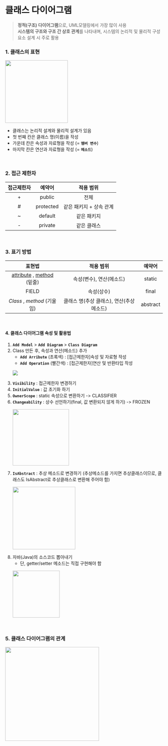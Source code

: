 # 클래스 다이어그램
> **정적(구조) 다이어그램**으로, UML모델링에서 가장 많이 사용<br>
> **시스템의 구조와 구조 간 상호 관계**를 나타내며, 시스템의 논리적 및 물리적 구성요소 설계 시 주로 활용

### 1. 클래스의 표현
<p>
  <img src="https://github.com/jeong-vely0611/UML/assets/148931569/901fee2c-9baf-4fdc-bab1-fb4b99e4a448" height="200px">
</p>

* 클래스는 논리적 설계와 물리적 설계가 있음
* 첫 번째 칸은 클래스 명(이름)을 작성
* 가운데 칸은 속성과 자료형을 작성 (= **`멤버 변수`**)
* 마지막 칸은 연산과 자료형을 작성 (= **`메소드`**)

<br>

 ### 2. 접근 제한자
 |접근제한자|예약어|적용 범위|
 |:---:|:---:|:---:|
 |+|public|전체|
 |#|protected|같은 패키지 + 상속 관계|
 |~|default|같은 패키지|
 |-|private|같은 클래스|

<br>

 ### 3. 표기 방법
 |표현법|적용 범위|예약어|
 |:---:|:---:|:---:|
 | <u>attribute</u> , <u>method</u> (밑줄)|속성(변수), 연산(메소드)|static|
 |FIELD|속성(상수)|final|
 | *Class* , *method* (기울임)|클래스 명(추상 클래스), 연산(추상 메소드)|abstract|

<br>

 #### 4. 클래스 다이어그램 속성 및 활용법
 1. **`Add Model`** > **`Add Diagram`** > **`Class Diagram`**
 2. Class 만든 후, 속성과 연산(메소드) 추가    
    * **`Add Arribute`** (초록색) : [접근제한자]속성 및 자료형 작성
    * **`Add Operation`** (빨간색) : [접근제한자]연산 및 반환타입 작성
    <p>
      <img src="https://github.com/jeong-vely0611/UML/assets/148931569/704e356a-2845-49ac-b800-6f5b3dee051b">
    </p>
3. **`Visibility`** : 접근제한자 변경하기 
4. **`InitialValue`** : 값 초기화 하기 
5. **`OwnerScope`** : static 속성으로 변환하기  ->  CLASSIFIER
6. **`Changeability`** : 상수 선언하기(final, 값 변환되지 않게 하기) -> FROZEN
    <p>
      <img src="https://github.com/jeong-vely0611/UML/assets/148931569/1a4ce00c-d795-4ad9-8440-29486302b29c" height="180px">
    </p>    
7. **`IsAbstract`** : 추상 메소드로 변경하기 (추상메소드를 가지면 추상클래스이므로, 클래스도 IsAbstract로 추상클래스로 변환해 주어야 함)
    <p>
      <img src="https://github.com/jeong-vely0611/UML/assets/148931569/c258b339-9071-43ab-a867-3a0d63899f47" height="200px">
    </p> 
8. 자바(Java)의 소스코드 뽑아내기
   * 단, getter/setter 메소드는 직접 구현해야 함
    <p>
      <img src="https://github.com/jeong-vely0611/UML/assets/148931569/640a66a3-8601-43d6-b7f4-aa8b7bcc55e4" height="150px">
    </p> 

<br>

### 5. 클래스 다이어그램의 관계
<p>
  <img src="https://github.com/jeong-vely0611/UML/assets/148931569/42d5c42f-dae8-4170-b302-34ae1698cadc" height="300px">
</p>
